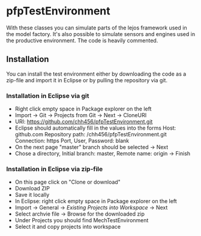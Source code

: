 # pfpTestEnvironment

With these classes you can simulate parts of the lejos framework used in the model factory. It's also possible to simulate sensors and engines used in the productive environment. The code is heavily commented.

## Installation

You can install the test environment either by downloading the code as a zip-file and import it in Eclipse or by pulling the repository via git.

### Installation in Eclipse via git

* Right click empty space in Package explorer on the left
* Import -> Git -> Projects from Git -> Next -> CloneURI
* URI: https://github.com/chh456/pfpTestEnvironment.git
* Eclipse should automatically fill in the values into the forms
Host: github.com
Repository path: /chh456/pfpTestEnvironment.git
Connection: https
Port, User, Password: blank
* On the next page "master" branch should be selected -> Next
* Chose a directory, Initial branch: master, Remote name: origin -> Finish

### Installation in Eclipse via zip-file

* On this page click on "Clone or download"
* Download ZIP
* Save it locally
* In Eclipse: right click empty space in Package explorer on the left
* Import -> General -> *Existing Projects into Workspace* -> Next
* Select archvie file -> Browse for the downloaded zip
* Under Projects you should find MechTestEnvironment
* Select it and copy projects into workspace